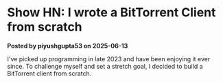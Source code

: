 # Show HN: I wrote a BitTorrent Client from scratch

**Posted by piyushgupta53 on 2025-06-13**

I've picked up programming in late 2023 and have been enjoying it ever since. To challenge myself and set a stretch goal, I decided to build a BitTorrent client from scratch.